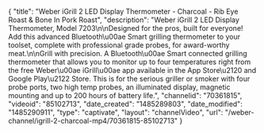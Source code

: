 {
    "title": "Weber iGrill 2 LED Display Thermometer - Charcoal - Rib Eye Roast & Bone In Pork Roast",
    "description": "Weber iGrill 2 LED Display Thermometer, Model 7203\n\nDesigned for the pros, built for everyone! Add this advanced Bluetooth\u00ae Smart grilling thermometer to your toolset, complete with professional grade probes, for award-worthy meat.\n\nGrill with precision. A Bluetooth\u00ae Smart connected grilling thermometer that allows you to monitor up to four temperatures right from the free Weber\u00ae iGrill\u00ae app available in the App Store\u2120 and Google Play\u2122 Store. This is for the serious griller or smoker with four probe ports, two high temp probes, an illuminated display, magnetic mounting and up to 200 hours of battery life.",
    "channelid": "70361815",
    "videoid": "85102713",
    "date_created": "1485289803",
    "date_modified": "1485290911",
    "type": "captivate",
    "layout": "channelVideo",
    "url": "\/weber-channel\/igrill-2-charcoal-mp4\/70361815-85102713"
}